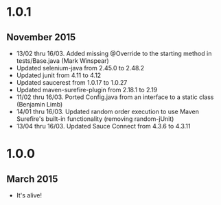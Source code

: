 # 1.0.1
## November 2015
- 13/02 thru 16/03. Added missing @Override to the starting method in tests/Base.java (Mark Winspear)
- Updated selenium-java from 2.45.0 to 2.48.2
- Updated junit from 4.11 to 4.12
- Updated saucerest from 1.0.17 to 1.0.27
- Updated maven-surefire-plugin from 2.18.1 to 2.19
- 11/02 thru 16/03. Ported Config.java from an interface to a static class (Benjamin Limb)
- 14/01 thru 16/03. Updated random order execution to use Maven Surefire's built-in functionality (removing random-jUnit)
- 13/04 thru 16/03. Updated Sauce Connect from 4.3.6 to 4.3.11

# 1.0.0
## March 2015
- It's alive!
